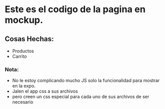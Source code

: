 # Este es el codigo de la pagina en mockup.

## Cosas Hechas:

- Productos
- Carrito



### Nota: 
- No le estoy complicando mucho JS solo la funcionalidad para mostrar en la expo.
- Jalen el app css a sus archivos
- pero creen un css especial para cada uno de sus archivos de ser necesario


